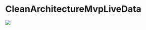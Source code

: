 # CleanArchitectureMvpLiveData

![](https://blog.cleancoder.com/uncle-bob/images/2012-08-13-the-clean-architecture/CleanArchitecture.jpg)
